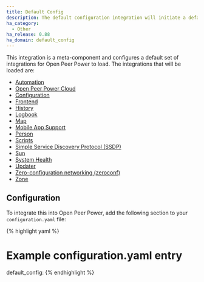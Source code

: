 ```yaml
---
title: Default Config
description: The default configuration integration will initiate a default configuration for Open Peer Power.
ha_category:
  - Other
ha_release: 0.88
ha_domain: default_config
---
```


This integration is a meta-component and configures a default set of integrations for Open Peer Power to load. The integrations that will be loaded are:

- [Automation](/integrations/automation/)
- [Open Peer Power Cloud](/integrations/cloud/)
- [Configuration](/integrations/config/)
- [Frontend](/integrations/frontend/)
- [History](/integrations/history/)
- [Logbook](/integrations/logbook/)
- [Map](/integrations/map/)
- [Mobile App Support](/integrations/mobile_app/)
- [Person](/integrations/person/)
- [Scripts](/integrations/script/)
- [Simple Service Discovery Protocol (SSDP)](/integrations/ssdp/)
- [Sun](/integrations/sun/)
- [System Health](/integrations/system_health/)
- [Updater](/integrations/updater/)
- [Zero-configuration networking (zeroconf)](/integrations/zeroconf/)
- [Zone](/integrations/zone)

## Configuration

To integrate this into Open Peer Power, add the following section to your `configuration.yaml` file:

{% highlight yaml %}
# Example configuration.yaml entry
default_config:
{% endhighlight %}
